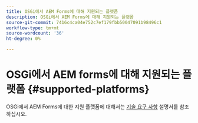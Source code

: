 ```yaml
---
title: OSGi에서 AEM Forms에 대해 지원되는 플랫폼
description: OSGi에서 AEM Forms에 대해 지원되는 플랫폼
source-git-commit: 7416c4ca04e752c7ef179fbb50047091b98496c1
workflow-type: tm+mt
source-wordcount: '36'
ht-degree: 0%

---
```



# OSGi에서 AEM forms에 대해 지원되는 플랫폼 {#supported-platforms}

OSGi에서 AEM Forms에 대한 지원 플랫폼에 대해서는 [기술 요구 사항](/help/sites-deploying/technical-requirements.md) 설명서를 참조하십시오.
